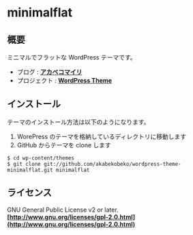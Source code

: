 # minimalflat

## 概要

ミニマルでフラットな WordPress テーマです。

- ブログ : **[アカベコマイリ](http://akabeko.me.blog/ "アカベコマイリ")**
- プロジェクト : **[WordPress Theme](http://akabeko.me/projects/projects/wordpress-theme/ "WordPress Theme")**

## インストール

テーマのインストール方法は以下のようになります。

1. WorePress のテーマを格納しているディレクトリに移動します
2. GitHub からテーマを clone します

```
$ cd wp-content/themes
$ git clone git://github.com/akabekobeko/wordpress-theme-minimalflat.git minimalflat 
```

## ライセンス

GNU General Public License v2 or later.  
**[http://www.gnu.org/licenses/gpl-2.0.html](http://www.gnu.org/licenses/gpl-2.0.html)**
